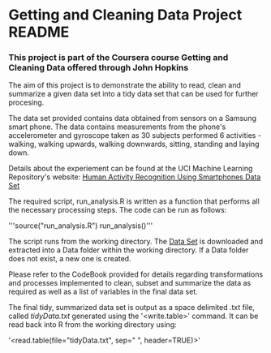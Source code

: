 Getting and Cleaning Data Project README
========================================================

### This project is part of the Coursera course **Getting and Cleaning Data** offered through John Hopkins ###

The aim of this project is to demonstrate the ability to read, clean and summarize a given data set into a tidy data set that can be used for further procesing.

The data set provided contains data obtained from sensors on a Samsung smart phone. The data contains measurements from the phone's accelerometer and gyroscope taken as 30 subjects performed 6 activities - walking, walking upwards, walking downwards, sitting, standing and laying down.

Details about the experiement can be found at the UCI Machine Learning Repository's website: [
Human Activity Recognition Using Smartphones Data Set](http://archive.ics.uci.edu/ml/datasets/Human+Activity+Recognition+Using+Smartphones)

The required script, run_analysis.R is written as a function that performs all the necessary processing steps. The code can be run as follows:

'''source("run_analysis.R")
run_analysis()'''

The script runs from the working directory. The [Data Set](https://d396qusza40orc.cloudfront.net/getdata%2Fprojectfiles%2FUCI%20HAR%20Dataset.zip) is downloaded and extracted into a Data folder within the working directory. If a Data folder does not exist, a new one is created. 

Please refer to the CodeBook provided for details regarding transformations and processes implemented to clean, subset and summarize the data as required as well as a list of variables in the final data set.

The final tidy, summarized data set is output as a space delimited .txt file, called *tidyData.txt* generated using the '<write.table>' command. It can be read back into R from the working directory using:

'<read.table(file="tidyData.txt", sep=" ", header=TRUE)>'